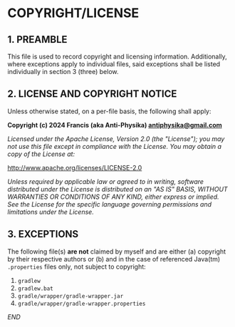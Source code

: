# COPYRIGHT/LICENSE

## 1. PREAMBLE

This file is used to record copyright and licensing information.  Additionally,
where exceptions apply to individual files, said exceptions shall be listed
individually in section 3 (three) below.

## 2. LICENSE AND COPYRIGHT NOTICE

Unless otherwise stated, on a per-file basis, the following shall apply:

**Copyright (c) 2024 Francis (aka Anti-Physika) <antiphysika@gmail.com>**

*Licensed under the Apache License, Version 2.0 (the "License"); you may not use
this file except in compliance with the License. You may obtain a copy of the
License at:*

  <http://www.apache.org/licenses/LICENSE-2.0>

*Unless required by applicable law or agreed to in writing, software distributed
under the License is distributed on an "AS IS" BASIS, WITHOUT WARRANTIES OR
CONDITIONS OF ANY KIND, either express or implied. See the License for the
specific language governing permissions and limitations under the License.*

## 3. EXCEPTIONS

The following file(s) **are not** claimed by myself and are either (a) copyright
by their respective authors or (b) and in the case of referenced Java(tm)
`.properties` files only, not subject to copyright:

  1. `gradlew`
  2. `gradlew.bat`
  3. `gradle/wrapper/gradle-wrapper.jar`
  4. `gradle/wrapper/gradle-wrapper.properties`

*END*

<!--
vim: ts=2 sw=2 et fdm=marker :
-->
